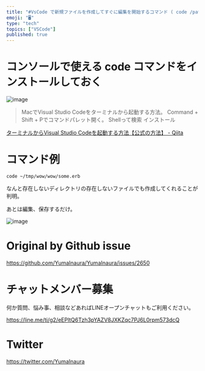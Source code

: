 ```yaml
---
title: "#VsCode で新規ファイルを作成してすぐに編集を開始するコマンド ( code /path/to/file.txt )"
emoji: "🖥"
type: "tech"
topics: ["VSCode"]
published: true
---
```


# コンソールで使える code コマンドをインストールしておく

![image](https://user-images.githubusercontent.com/13635059/68059375-a4227780-fd3f-11e9-87e0-9b5b09bfec07.png)

>MacでVisual Studio Codeをターミナルから起動する方法。
>Command + Shift + Pでコマンドパレット開く。
>Shellって検索
>インストール

[ターミナルからVisual Studio Codeを起動する方法【公式の方法】 - Qiita](https://qiita.com/naru0504/items/c2ed8869ffbf7682cf5c)

# コマンド例

`code ~/tmp/wow/wow/some.erb`

なんと存在しないディレクトリの存在しないファイルでも作成してくれることが判明。

あとは編集、保存するだけ。

![image](https://user-images.githubusercontent.com/13635059/68059323-6faebb80-fd3f-11e9-82a2-1937bd7f966a.png)


# Original by Github issue

https://github.com/YumaInaura/YumaInaura/issues/2650








<!-- Update From Qiita API -->

# チャットメンバー募集


何か質問、悩み事、相談などあればLINEオープンチャットもご利用ください。

https://line.me/ti/g2/eEPltQ6Tzh3pYAZV8JXKZqc7PJ6L0rpm573dcQ





# Twitter


https://twitter.com/YumaInaura


<!-- Update From Qiita API -->



